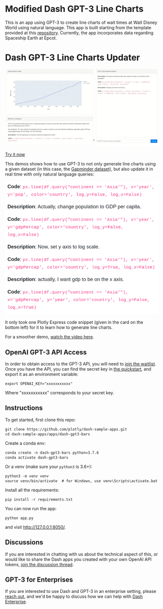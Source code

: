 # Modified Dash GPT-3 Line Charts

This is an app using GPT-3 to create line charts of wait times at Walt Disney World using natural language. This app is built starting from the template provided at this [repository](https://github.com/plotly/dash-sample-apps/tree/main/apps/dash-gpt3-lines). Currently, the app incorporates data regarding Spaceship Earth at Epcot.


# Dash GPT-3 Line Charts Updater

![demo](images/demo.gif)


[Try it now](https://dash-gallery.plotly.host/dash-gpt3-lines/)


This demos shows how to use GPT-3 to not only generate line charts using a given dataset (in this case, the [Gapminder dataset](https://plotly.com/python/plotly-express/)), but also update it in real time with only natural language queries:

![snippet](images/snippet.png)

It only took one Plotly Express code snippet (given in the card on the bottom left) for it to learn how to generate line charts.

For a smoother demo, [watch the video here](https://youtu.be/baAXmxcyZo4).

## OpenAI GPT-3 API Access

In order to obtain access to the GPT-3 API, you will need to [join the waitlist](https://beta.openai.com/). Once you have the API,  you can find the secret key in [the quickstart](https://beta.openai.com/developer-quickstart), and export it as an environment variable:
```
export OPENAI_KEY="xxxxxxxxxxx"
```
Where "xxxxxxxxxxx" corresponds to your secret key.

## Instructions

To get started, first clone this repo:
```
git clone https://github.com/plotly/dash-sample-apps.git
cd dash-sample-apps/apps/dash-gpt3-bars
```

Create a conda env:
```
conda create -n dash-gpt3-bars python=3.7.6
conda activate dash-gpt3-bars
```

Or a venv (make sure your `python3` is 3.6+):
```
python3 -m venv venv
source venv/bin/activate  # for Windows, use venv\Scripts\activate.bat
```

Install all the requirements:

```
pip install -r requirements.txt
```

You can now run the app:
```
python app.py
```

and visit http://127.0.0.1:8050/.


## Discussions

If you are interested in chatting with us about the technical aspect of this, or would like to share the Dash apps you created with your own OpenAI API tokens, [join the discussion thread](https://community.plotly.com/t/automatically-generate-plotly-charts-using-gpt-3/42826).


## GPT-3 for Enterprises

If you are interested to use Dash and GPT-3 in an enterprise setting, please [reach out](https://plotly.com/contact-us/), and we'd be happy to discuss how we can help with [Dash Enterprise](https://plotly.com/dash/).
